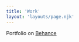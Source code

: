 ```yaml
---
title: 'Work'
layout: 'layouts/page.njk'
---
```


Portfolio on [Behance](https://www.behance.net/danielsouza)
